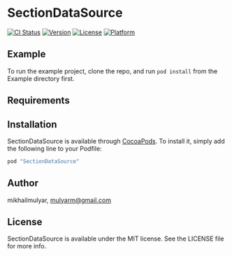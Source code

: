 # SectionDataSource

[![CI Status](http://img.shields.io/travis/mikhailmulyar/SectionDataSource.svg?style=flat)](https://travis-ci.org/mikhailmulyar/SectionDataSource)
[![Version](https://img.shields.io/cocoapods/v/SectionDataSource.svg?style=flat)](http://cocoapods.org/pods/SectionDataSource)
[![License](https://img.shields.io/cocoapods/l/SectionDataSource.svg?style=flat)](http://cocoapods.org/pods/SectionDataSource)
[![Platform](https://img.shields.io/cocoapods/p/SectionDataSource.svg?style=flat)](http://cocoapods.org/pods/SectionDataSource)

## Example

To run the example project, clone the repo, and run `pod install` from the Example directory first.

## Requirements

## Installation

SectionDataSource is available through [CocoaPods](http://cocoapods.org). To install
it, simply add the following line to your Podfile:

```ruby
pod "SectionDataSource"
```

## Author

mikhailmulyar, mulyarm@gmail.com

## License

SectionDataSource is available under the MIT license. See the LICENSE file for more info.
